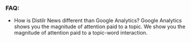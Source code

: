 ### FAQ:
- How is Distilr News different than Google Analytics?
Google Analytics shows you the magnitude of attention paid to a topic.  We show you the magnitude of attention paid to a topic-word interaction.
